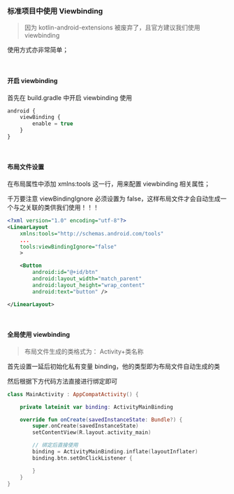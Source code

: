 ### 标准项目中使用 Viewbinding

> 因为 kotlin-android-extensions 被废弃了，且官方建议我们使用 viewbinding

使用方式亦非常简单；

<br>

#### 开启 viewbinding

首先在 build.gradle 中开启 viewbinding 使用

```js
android {
    viewBinding {
        enable = true
    }
}
```

<br>

#### 布局文件设置

在布局属性中添加 xmlns:tools 这一行，用来配置 viewbinding 相关属性；

千万要注意 viewBindingIgnore 必须设置为 false，这样布局文件才会自动生成一个与之关联的类供我们使用！！！

```xml
<?xml version="1.0" encoding="utf-8"?>
<LinearLayout
    xmlns:tools="http://schemas.android.com/tools"
    ...
    tools:viewBindingIgnore="false"
    >

    <Button
        android:id="@+id/btn"
        android:layout_width="match_parent"
        android:layout_height="wrap_content"
        android:text="button" />

</LinearLayout>
```

<br>

#### 全局使用 viewbinding

> 布局文件生成的类格式为： Activity+类名称

首先设置一延后初始化私有变量 binding，他的类型即为布局文件自动生成的类

然后根据下方代码方法直接进行绑定即可

```kotlin
class MainActivity : AppCompatActivity() {

    private lateinit var binding: ActivityMainBinding

    override fun onCreate(savedInstanceState: Bundle?) {
        super.onCreate(savedInstanceState)
        setContentView(R.layout.activity_main)

        // 绑定后直接使用
        binding = ActivityMainBinding.inflate(layoutInflater)
        binding.btn.setOnClickListener {

        }
    }
}
```

<br>
